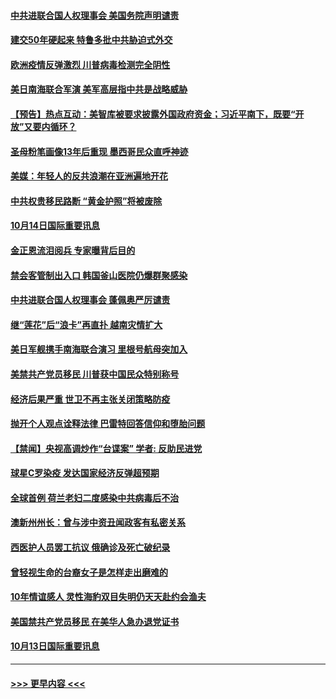 #### [中共进联合国人权理事会 美国务院声明谴责](../pages/prog202/a102963184.md?t=10142351) 
#### [建交50年硬起来 特鲁多批中共胁迫式外交](../pages/prog202/a102963177.md?t=10142351) 
#### [欧洲疫情反弹激烈 川普病毒检测完全阴性](../pages/prog202/a102963172.md?t=10142351) 
#### [美日南海联合军演 美军高层指中共是战略威胁](../pages/prog202/a102963141.md?t=10142351) 
#### [【预告】热点互动：美智库被要求披露外国政府资金；习近平南下，既要“开放”又要内循环？](../pages/prog202/a102963134.md?t=10142351) 
#### [圣母粉笔画像13年后重现 墨西哥民众直呼神迹](../pages/prog202/a102962929.md?t=10142351) 
#### [美媒：年轻人的反共浪潮在亚洲遍地开花](../pages/prog202/a102962992.md?t=10142351) 
#### [中共权贵移民路断 “黄金护照”将被废除](../pages/prog202/a102962978.md?t=10142351) 
#### [10月14日国际重要讯息](../pages/prog202/a102962898.md?t=10142351) 
#### [金正恩流泪阅兵 专家曝背后目的](../pages/prog202/a102962916.md?t=10142351) 
#### [禁会客管制出入口 韩国釜山医院仍爆群聚感染](../pages/prog202/a102962908.md?t=10142351) 
#### [中共进联合国人权理事会 蓬佩奥严厉谴责](../pages/prog202/a102962842.md?t=10142351) 
#### [继“莲花”后“浪卡”再直扑 越南灾情扩大](../pages/prog202/a102962837.md?t=10142351) 
#### [美日军舰携手南海联合演习 里根号航母突加入](../pages/prog202/a102962772.md?t=10142351) 
#### [美禁共产党员移民 川普获中国民众特别称号](../pages/prog202/a102962776.md?t=10142351) 
#### [经济后果严重 世卫不再主张关闭策略防疫](../pages/prog202/a102962669.md?t=10142351) 
#### [抛开个人观点诠释法律 巴雷特回答信仰和堕胎问题](../pages/prog202/a102962526.md?t=10142351) 
#### [【禁闻】央视高调炒作“台谍案” 学者: 反助民进党](../pages/prog202/a102962615.md?t=10142351) 
#### [球星C罗染疫 发达国家经济反弹超预期](../pages/prog202/a102962613.md?t=10142351) 
#### [全球首例 荷兰老妇二度感染中共病毒后不治](../pages/prog202/a102962459.md?t=10142351) 
#### [澳新州州长：曾与涉中资丑闻政客有私密关系](../pages/prog202/a102962472.md?t=10142351) 
#### [西医护人员罢工抗议 俄确诊及死亡破纪录](../pages/prog202/a102962446.md?t=10142351) 
#### [曾轻视生命的台裔女子是怎样走出磨难的](../pages/prog202/a102962442.md?t=10142351) 
#### [10年情谊感人 灵性海豹双目失明仍天天赴约会渔夫](../pages/prog202/a102961555.md?t=10142351) 
#### [美国禁共产党员移民 在美华人急办退党证书](../pages/prog202/a102962216.md?t=10142351) 
#### [10月13日国际重要讯息](../pages/prog202/a102962200.md?t=10142351) 

----
#### [ >>> 更早内容 <<< ](../indexes/prog202-earlier.md)
